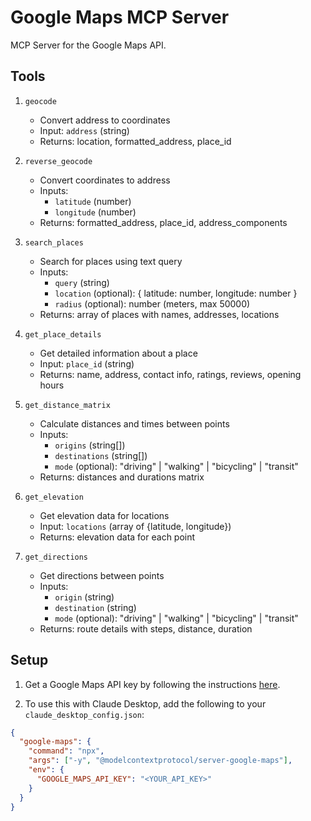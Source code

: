 # Google Maps MCP Server

MCP Server for the Google Maps API.

## Tools

1. `geocode`
   - Convert address to coordinates
   - Input: `address` (string)
   - Returns: location, formatted_address, place_id

2. `reverse_geocode`
   - Convert coordinates to address
   - Inputs:
     - `latitude` (number)
     - `longitude` (number)
   - Returns: formatted_address, place_id, address_components

3. `search_places`
   - Search for places using text query
   - Inputs:
     - `query` (string)
     - `location` (optional): { latitude: number, longitude: number }
     - `radius` (optional): number (meters, max 50000)
   - Returns: array of places with names, addresses, locations

4. `get_place_details`
   - Get detailed information about a place
   - Input: `place_id` (string)
   - Returns: name, address, contact info, ratings, reviews, opening hours

5. `get_distance_matrix`
   - Calculate distances and times between points
   - Inputs:
     - `origins` (string[])
     - `destinations` (string[])
     - `mode` (optional): "driving" | "walking" | "bicycling" | "transit"
   - Returns: distances and durations matrix

6. `get_elevation`
   - Get elevation data for locations
   - Input: `locations` (array of {latitude, longitude})
   - Returns: elevation data for each point

7. `get_directions`
   - Get directions between points
   - Inputs:
     - `origin` (string)
     - `destination` (string)
     - `mode` (optional): "driving" | "walking" | "bicycling" | "transit"
   - Returns: route details with steps, distance, duration

## Setup

1. Get a Google Maps API key by following the instructions [here](https://developers.google.com/maps/documentation/javascript/get-api-key#create-api-keys).

2. To use this with Claude Desktop, add the following to your `claude_desktop_config.json`:

```json
{
  "google-maps": {
    "command": "npx",
    "args": ["-y", "@modelcontextprotocol/server-google-maps"],
    "env": {
      "GOOGLE_MAPS_API_KEY": "<YOUR_API_KEY>"
    }
  }
}
```
